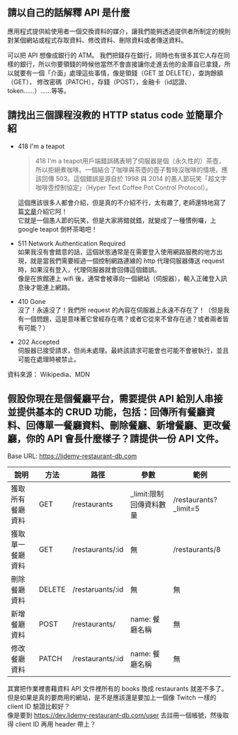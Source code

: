 ## 請以自己的話解釋 API 是什麼

應用程式提供給使用者一個交換資料的媒介，讓我們能夠透過提供者所制定的規則對某個網站或程式存取資料、修改資料、刪除資料或者傳送資料。

可以把 API 想像成銀行的 ATM。
我們把錢存在銀行，同時也有很多其它人存在同樣的銀行，所以你要領錢的時候他當然不會直接讓你走進去他的金庫自已拿錢，所以就要有一個「介面」處理這些事情，像是領錢（GET 並 DELETE），查詢餘額（GET）， 修改密碼（PATCH），存錢（POST），金融卡（id認證、token……）……等等。

## 請找出三個課程沒教的 HTTP status code 並簡單介紹

- 418 I'm a teapot
  > 418 I'm a teapot用戶端錯誤碼表明了伺服器是個（永久性的）茶壺，所以拒絕煮咖啡。一個結合了咖啡與茶壺的壺子暫時沒咖啡的情境，應該回傳 503。這個錯誤是源自於 1998 與 2014 的愚人節玩笑「超文字咖啡壺控制協定」（Hyper Text Coffee Pot Control Protocol）。  

  這個應該很多人都會介紹，但是真的不介紹不行，太有趣了, 老師還特地寫了篇[文章](https://blog.techbridge.cc/2019/06/15/iam-a-teapot-418/)介紹它阿！  
  它就是一個愚人節的玩笑，但是大家將錯就錯，就變成了一種慣例囉，上 google teapot 倒杯茶喝吧！  


- 511 Network Authentication Required  
  如果我沒有會錯意的話，這個狀態通常是在需要登入使用網路服務的地方出現，就是當我們需要經過一個控制網路連線的 http 代理伺服器傳送 request 時，如果沒有登入，代理伺服器就會回傳這個錯誤。  
  像是在旅館連上 wifi 後，通常會被導向一個網站（伺服器），輸入正確登入訊息後才能連上網路。
- 410 Gone  
  沒了！永遠沒了！我們所 request 的內容在伺服器上永遠不存在了！（但是我有一個問題，這是意味著它曾經存在嗎？或者它從來不曾存在過？或者兩者皆有可能？）

- 202 Accepted  
  伺服器已接受請求，但尚未處理。最終該請求可能會也可能不會被執行，並且可能在處理時被禁止。

資料來源： Wikipedia、MDN

## 假設你現在是個餐廳平台，需要提供 API 給別人串接並提供基本的 CRUD 功能，包括：回傳所有餐廳資料、回傳單一餐廳資料、刪除餐廳、新增餐廳、更改餐廳，你的 API 會長什麼樣子？請提供一份 API 文件。

Base URL: https://lidemy-restaurant-db.com

說明             | 方法   | 路徑             | 參數                    | 範例
-----------------|--------|------------------|-------------------------|------
獲取所有餐廳資料 | GET    | /restaurants     | _limit:限制回傳資料數量 | /restaurants?_limit=5
獲取單一餐廳資料 | GET    | /restaurants/:id | 無                      | /restaurants/8
刪除餐廳資料     | DELETE | /restaruants/:id | 無                      | 無
新增餐廳資料     | POST   | /restaurants/    |  name: 餐廳名稱         | 無
修改餐廳資料     | PATCH  | /restaurants/:id |  name: 餐廳名稱         | 無 

其實把作業裡書藉資料 API 文件裡所有的 books 換成 restaurants 就差不多了。但是如果是真的要商用的網站，是不是應該還是要加上一個像 Twitch 一樣的 client ID 驗證比較好？    
像是要到 https://dev.lidemy-restaurant-db.com/user 去註冊一個帳號，然後取得 client ID 再用 header 帶上？

